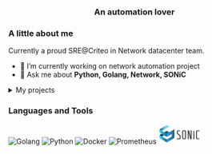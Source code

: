 <h3 align="center">An automation lover</h3>

### A little about me

Currently a proud SRE@Criteo in Network datacenter team.

- 🔭 I’m currently working on network automation project
- 💬 Ask me about **Python, Golang, Network, SONiC**

<details>
  <summary>My projects</summary>

```json
[
    {
        "Project": "mqtt-exporter",
        "Category": "IoT",
        "Opensource": true,
        "Repository": "https://github.com/kpetremann/mqtt-exporter",
        "Status": "stable",
        "Link": "",
        "Language": "Python"
    },
    {
        "Project": "salt-exporter",
        "Category": "Infrastructure tooling",
        "Opensource": true,
        "Repository": "https://github.com/kpetremann/salt-exporter",
        "Status": "stable",
        "Link": "",
        "Language": "Python"
    },
    {
        "Project": "netprobify",
        "Category": "Probing",
        "Opensource": true,
        "Repository": "https://github.com/criteo/netprobify",
        "Status": "stable",
        "Link": "",
        "Language": "Python"
    },
    {
        "Project": "ClawNetwork",
        "Category": "Infrastructure tooling",
        "Opensource": true,
        "Repository": "https://github.com/kpetremann/claw-network",
        "Status": "alpha"
        "Language": "Go",
    },
    {
        "Project": "Culture Games",
        "Category": "Infrastructure management",
        "Opensource": true,
        "Status": "stable",
        "Tech": "Docker, Saltstack, Prometheus"
    },
    {
        "Project": "2D game",
        "Category": "Game development",
        "Opensource": false,
        "Status": "active development",
        "Language": "Go",
        "Tech": "Ebitengine, LDTK"
    }
]
```

</details>

### Languages and Tools

<p align="left">
  <img src="https://cdn.jsdelivr.net/gh/devicons/devicon/icons/go/go-original-wordmark.svg" title="Golang" **alt="Golang" height="40" />
  <img src="https://cdn.jsdelivr.net/gh/devicons/devicon/icons/python/python-original.svg" title="Python" **alt="Python" height="40" />
  <img src="https://cdn.jsdelivr.net/gh/devicons/devicon/icons/docker/docker-original.svg" title="Docker" **alt="Docker" height="40" />
  <img src="https://cdn.jsdelivr.net/gh/devicons/devicon/icons/prometheus/prometheus-original.svg" title="Prometheus" **alt="Prometheus" height="40" />
  <img src="https://github.com/Azure/SONiC/blob/master/images/SONIC%20LOGO.jpg" title="SONiC" **alt="SONiC" height="40" />
</p>
